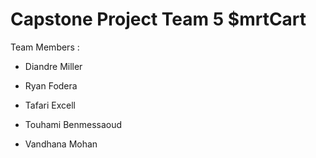 # Capstone Project Team 5 $mrtCart

Team Members :

- Diandre Miller

- Ryan Fodera

- Tafari Excell

- Touhami Benmessaoud

- Vandhana Mohan